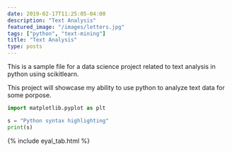 ```yaml
---
date: 2019-02-17T11:25:05-04:00
description: "Text Analysis"
featured_image: "/images/letters.jpg"
tags: ["python", "text-mining"]
title: "Text Analysis"
type: posts
---
```


This is a sample file for a data science project related to text analysis in python using scikitlearn.

This project will showcase my ability to use python to analyze text data for some porpose.

```python
import matplotlib.pyplot as plt

s = "Python syntax highlighting"
print(s)
```

{% include eyal_tab.html %}
